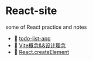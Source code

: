 <!--
 * @Author: luoxi
 * @LastEditTime: 2022-01-31 20:35:31
 * @LastEditors: your name
 * @Description: 
-->
# React-site
some of React practice and notes  
- 📝 [todo-list-app](./todo-list-app/src/README.md)  
- 📖 [Vite概念&&设计理念](./notes/Vite概念&&设计理念.md)  
- 📖 [React.createElement](./notes/React.createElement.md)  
